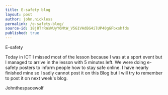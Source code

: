 ```yaml
---
title: E-safety blog
layout: post
author: john.nickless
permalink: /e-safety-blog/
source-id: 18j8TrRnsWUyY6MtW_V5G1VAdBG4ilUP40gGFbxshfds
published: true
---
```

E-safety

Today in ICT I missed most of the lesson because I was at a sport event but I managed to arrive in the lesson with 5 minutes left. We were doing e-safety posters to inform people how to stay safe online. I have nearly finished mine so I sadly cannot post it on this Blog but I will try to remember to post it on next week's blog.

Johnthespacewolf

